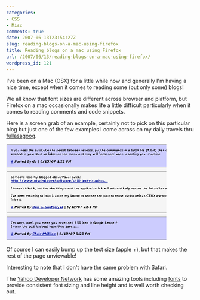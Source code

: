 ```yaml
---
categories:
- CSS
- Misc
comments: true
date: 2007-06-13T23:54:27Z
slug: reading-blogs-on-a-mac-using-firefox
title: Reading blogs on a mac using Firefox
url: /2007/06/13/reading-blogs-on-a-mac-using-firefox/
wordpress_id: 121
---
```


I've been on a Mac (OSX) for a little while now and generally I'm having a nice time, except when it comes to reading some (but only some) blogs!

We all know that font sizes are different across browser and platform, but Firefox on a mac occasionally makes life a little difficult particularly when it comes to reading comments and code snippets.

Here is a screen grab of an example, certainly not to pick on this particular blog but just one of the few examples I come across on my daily travels thru [fullasagoog](http://www.fullasagoog.com/).

![Fonts on mac](/images/uploads/2007/06/mac.jpg)

Of course I can easily bump up the text size (apple +), but that makes the rest of the page unviewable!

Interesting to note that I don't have the same problem with Safari.

The [Yahoo Developer Network](http://developer.yahoo.com/) has some amazing tools including [fonts](http://developer.yahoo.com/yui/fonts/) to provide consistent font sizing and line height and is well worth checking out.

